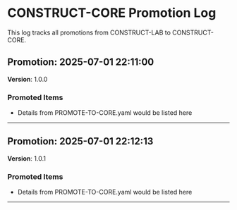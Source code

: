 # CONSTRUCT-CORE Promotion Log

This log tracks all promotions from CONSTRUCT-LAB to CONSTRUCT-CORE.

## Promotion: 2025-07-01 22:11:00
**Version**: 1.0.0

### Promoted Items
- Details from PROMOTE-TO-CORE.yaml would be listed here

---

## Promotion: 2025-07-01 22:12:13
**Version**: 1.0.1

### Promoted Items
- Details from PROMOTE-TO-CORE.yaml would be listed here

---

